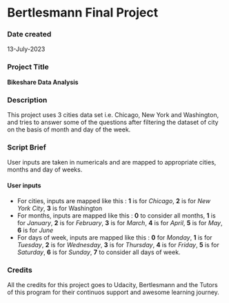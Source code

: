 # Bertlesmann Final Project
### Date created
13-July-2023

### Project Title
**Bikeshare Data Analysis**

### Description
This project uses 3 cities data set i.e. Chicago, New York and Washington, and tries to answer some of the questions after filtering the dataset of city on the basis of month and day of the week.

### Script Brief
User inputs are taken in numericals and are mapped to appropriate cities, months and day of weeks.

#### User inputs
- For cities, inputs are mapped like this : **1** is for *Chicago*, **2** is for *New York City*, **3** is for Washington
- For months, inputs are mapped like this : **0** to consider all months, **1** is for *January*, **2** is for *February*, **3** is for *March*, **4** is for *April*, **5** is for *May*, **6** is for *June*
- For days of week, inputs are mapped like this : **0** for *Monday*, **1** is for *Tuesday*, **2** is for *Wednesday*, **3** is for *Thursday*, **4** is for *Friday*, **5** is for *Saturday*, **6** is for *Sunday*, **7** to consider all days of week.

### Credits
All the credits for this project goes to Udacity, Bertlesmann and the Tutors of this program for their continuos support and awesome learning journey.